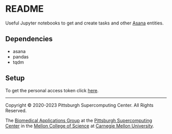 # README
Useful Jupyter notebooks to get and create tasks and other [Asana](https://app.asana.com) entities.

## Dependencies

* asana
* pandas
* tqdm

## Setup

To get the personal access token click [here](https://developers.asana.com/docs/personal-access-token).

---
Copyright © 2020-2023 Pittsburgh Supercomputing Center. All Rights Reserved.

The [Biomedical Applications Group](https://www.psc.edu/biomedical-applications/) at the [Pittsburgh Supercomputing Center](http://www.psc.edu) in the [Mellon College of Science](https://www.cmu.edu/mcs/) at [Carnegie Mellon University](http://www.cmu.edu).